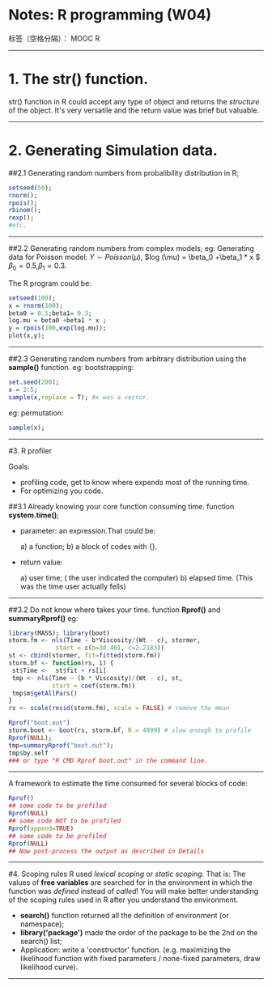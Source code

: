 # Notes: R programming (W04)

标签（空格分隔）： MOOC R

---


# 1. The **str()** function.
str() function in R could accept any type of object and returns the *structure* of the object.
It's very versatile and the return value was brief but valuable.

---

# 2. Generating Simulation data.

##2.1 Generating random numbers from probalibility distribution in R;
```R
setseed(50);
rnorm();
rpois();
rbinom();
rexp();
#etc.
```
---

##2.2 Generating random numbers from complex models;
eg: Generating data for Poisson model:
$Y\sim Poisson(\mu),$
$log (\mu) = \beta_0 +\beta_1 * x $
$\beta_0 =0.5$,$\beta_1 = 0.3$.

The R program could be:
```R
setseed(100);
x = rnorm(100);
beta0 = 0.5;beta1= 0.3;
log.mu = beta0 +beta1 * x ;
y = rpois(100,exp(log.mu));
plot(x,y);
```
---
##2.3 Generating random numbers from arbitrary distribution using the **sample()** function.
eg: bootstrapping:
```R
set.seed(200);
x = 2:5;
sample(x,replace = T); #x was a vector.
```
eg: permutation:
```R
sample(x);
```
---

#3. R profiler

Goals: 
- profiling code, get to know where expends most of the running time.
- For optimizing you code.

##3.1 Already knowing your core function consuming time.
function **system.time()**;

- parameter: an expression.That could be:

    a)  a function;
    b)  a block of codes with {}.

- return value: 
    
    a) user time; ( the user indicated the computer)
    b) elapsed time. (This was the time user actually fells)

---

##3.2 Do not know where takes your time.
function **Rprof()** and **summaryRprof()**
eg:
```R
library(MASS); library(boot)
storm.fm <- nls(Time ~ b*Viscosity/(Wt - c), stormer,
			 start = c(b=30.401, c=2.2183))
st <- cbind(stormer, fit=fitted(storm.fm))
storm.bf <- function(rs, i) {
 st$Time <-  st$fit + rs[i]
 tmp <- nls(Time ~ (b * Viscosity)/(Wt - c), st,
			start = coef(storm.fm))
 tmp$m$getAllPars()
}
rs <- scale(resid(storm.fm), scale = FALSE) # remove the mean

Rprof("boot.out")
storm.boot <- boot(rs, storm.bf, R = 4999) # slow enough to profile
Rprof(NULL);
tmp=summaryRprof("boot.out");
tmp$by.self
### or type "R CMD Rprof boot.out" in the command line.
```
---

A framework to estimate the time consumed for several blocks of code:
```R
Rprof()
## some code to be profiled
Rprof(NULL)
## some code NOT to be profiled
Rprof(append=TRUE)
## some code to be profiled
Rprof(NULL)
## Now post-process the output as described in Details
```
---

#4. Scoping rules
R used *lexical scoping* or *static scoping*.
That is:
The values of **free variables** are searched for in the environment in which the function was *defined* instead of *called*!
You will make better understanding of the scoping rules used in R after you understand the environment. 

- **search()** function returned all the definition of environment (or namespace);
- **library('package')** made the order of the package to be the 2nd on the search() list;
- Application: write a 'constructor' function. (e.g. maximizing the likelihood function with fixed parameters / none-fixed parameters, draw likelihood curve).

---




